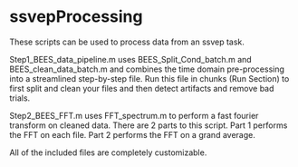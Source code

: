 # ssvepProcessing

These scripts can be used to process data from an ssvep task. 

Step1_BEES_data_pipeline.m uses BEES_Split_Cond_batch.m and BEES_clean_data_batch.m and combines the time domain pre-processing into a streamlined step-by-step file. Run this file in chunks (Run Section) to first split and clean your files and then detect artifacts and remove bad trials.

Step2_BEES_FFT.m uses FFT_spectrum.m to perform a fast fourier transform on cleaned data. There are 2 parts to this script. Part 1 performs the FFT on each file. Part 2 performs the FFT on a grand average.

All of the included files are completely customizable.
